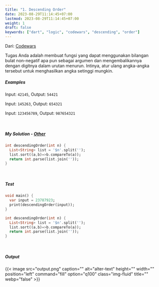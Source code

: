 ```yaml
---
title: "1. Descending Order"
date: 2023-08-29T11:14:45+07:00
lastmod: 2023-08-29T11:14:45+07:00
weight: 1
draft: false
keywords: ["dart", "logic", "codewars", "descending", "order"]
---
```


Dari: [Codewars](https://www.codewars.com/kata/5467e4d82edf8bbf40000155/train/dart)

Tugas Anda adalah membuat fungsi yang dapat menggunakan bilangan bulat non-negatif apa pun sebagai argumen dan mengembalikannya dengan digitnya dalam urutan menurun. Intinya, atur ulang angka-angka tersebut untuk menghasilkan angka setinggi mungkin.

##### Examples

Input: `42145`, Output: `54421`

Input: `145263`, Output: `654321`

Input: `123456789`, Output: `987654321`

<br>

##### My Solution - [Other](https://www.codewars.com/kata/5467e4d82edf8bbf40000155/solutions/dart)

```dart
int descendingOrder(int n) {
  List<String> list = '$n'.split('');
  list.sort((a,b)=>b.compareTo(a));
  return int.parse(list.join(''));
}
```

<br>

##### Test

```dart
void main() {
  var input = 23787923;
  print(descendingOrder(input));
}

int descendingOrder(int n) {
  List<String> list = '$n'.split('');
  list.sort((a,b)=>b.compareTo(a));
  return int.parse(list.join(''));
}
```

<br>

##### Output

{{< image src="output.png" caption="" alt="alter-text" height="" width="" position="left" command="fill" option="q100" class="img-fluid" title=""  webp="false" >}}

<br>
